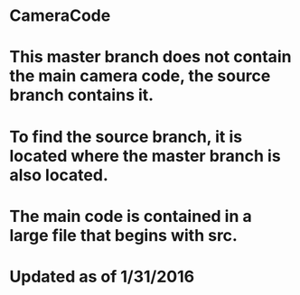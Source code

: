 # CameraCode
# This master branch does not contain the main camera code, the source branch contains it.
# To find the source branch, it is located where the master branch is also located.
# The main code is contained in a large file that begins with src.
# Updated as of 1/31/2016
